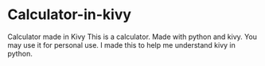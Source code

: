 # Calculator-in-kivy
Calculator made in Kivy
This is a calculator.
Made with python and kivy.
You may use it for personal use.
I made this to help me understand kivy in python.
